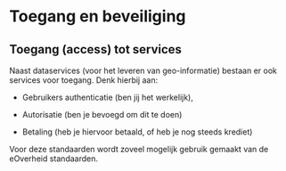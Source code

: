 # Toegang en beveiliging

## Toegang (access) tot services

Naast dataservices (voor het leveren van geo-informatie) bestaan er ook services
voor toegang. Denk hierbij aan:

-   Gebruikers authenticatie (ben jij het werkelijk),

-   Autorisatie (ben je bevoegd om dit te doen)

-   Betaling (heb je hiervoor betaald, of heb je nog steeds krediet)

Voor deze standaarden wordt zoveel mogelijk gebruik gemaakt van de eOverheid
standaarden.
